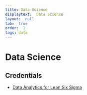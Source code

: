 ```yaml
---
title: Data Science
displaytext:  Data Science
layout:  null
tab:  true
order:  1
tags: data
---
```


# Data Science


## Credentials
* [Data Analytics for Lean Six Sigma](https://coursera.org/share/f298f6a3253b871473956ea2893ec3d0)
